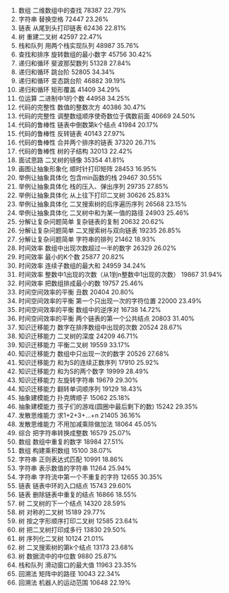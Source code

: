 1.    数组    二维数组中的查找    78387    22.79%
2.    字符串    替换空格    72447    23.26%
3.    链表    从尾到头打印链表    62436    22.81%
4.    树    重建二叉树    42597    22.47%
5.    栈和队列    用两个栈实现队列    48987    35.76%
6.    查找和排序    旋转数组的最小数字    45756    30.42%
7.    递归和循环    斐波那契数列    51328    27.84%
8.    递归和循环    跳台阶    52805    34.34%
9.    递归和循环    变态跳台阶    46882    39.19%
10.    递归和循环    矩形覆盖    41409    34.29%
11.    位运算    二进制中1的个数    44958    34.25%
12.    代码的完整性    数值的整数次方    40386    30.47%
13.    代码的完整性    调整数组顺序使奇数位于偶数前面    40669    24.50%
14.    代码的鲁棒性    链表中倒数第k个结点    41984    20.17%
15.    代码的鲁棒性    反转链表    40143    27.97%
16.    代码的鲁棒性    合并两个排序的链表    37320    26.71%
17.    代码的鲁棒性    树的子结构    32013    22.42%
18.    面试思路    二叉树的镜像    35354    41.81%
19.    画图让抽象形象化    顺时针打印矩阵    28453    16.95%
20.    举例让抽象具体化    包含min函数的栈    29467    30.55%
21.    举例让抽象具体化    栈的压入、弹出序列    29735    27.85%
22.    举例让抽象具体化    从上往下打印二叉树    30626    25.83%
23.    举例让抽象具体化    二叉搜索树的后序遍历序列    26568    23.15%
24.    举例让抽象具体化    二叉树中和为某一值的路径    24903    25.46%
25.    分解让复杂问题简单    复杂链表的复制    20632    20.62%
26.    分解让复杂问题简单    二叉搜索树与双向链表    19235    26.85%
27.    分解让复杂问题简单    字符串的排列    21462    18.93%
28.    时间效率    数组中出现次数超过一半的数字    26329    26.02%
29.    时间效率    最小的K个数    25877    20.82%
30.    时间效率    连续子数组的最大和    24959    34.24%
31.    时间效率    整数中1出现的次数（从1到n整数中1出现的次数）    19867    31.94%
32.    时间效率    把数组排成最小的数    19757    25.46%
33.    时间空间效率的平衡    丑数    20404    20.80%
34.    时间空间效率的平衡    第一个只出现一次的字符位置    22000    23.49%
35.    时间空间效率的平衡    数组中的逆序对    16738    14.72%
36.    时间空间效率的平衡    两个链表的第一个公共结点    20803    31.40%
37.    知识迁移能力    数字在排序数组中出现的次数    20524    28.67%
38.    知识迁移能力    二叉树的深度    24209    46.71%
39.    知识迁移能力    平衡二叉树    19559    33.17%
40.    知识迁移能力    数组中只出现一次的数字    20526    27.68%
41.    知识迁移能力    和为S的连续正数序列    17910    25.92%
42.    知识迁移能力    和为S的两个数字    19999    28.49%
43.    知识迁移能力    左旋转字符串    19679    29.30%
44.    知识迁移能力    翻转单词顺序列    19129    18.43%
45.    抽象建模能力    扑克牌顺子    15062    25.18%
46.    抽象建模能力    孩子们的游戏(圆圈中最后剩下的数)    15242    29.35%
47.    发散思维能力    求1+2+3+...+n    21405    36.16%
48.    发散思维能力    不用加减乘除做加法    18064    45.05%
49.    综合    把字符串转换成整数    16579    25.07%
50.    数组    数组中重复的数字    18984    27.51%
51.    数组    构建乘积数组    15100    38.07%
52.    字符串    正则表达式匹配    10991    18.86%
53.    字符串    表示数值的字符串    11264    25.94%
54.    字符串    字符流中第一个不重复的字符    12655    30.35%
55.    链表    链表中环的入口结点    15743    29.60%
56.    链表    删除链表中重复的结点    16866    18.55%
57.    树    二叉树的下一个结点    14320    28.59%
58.    树    对称的二叉树    15189    29.77%
59.    树    按之字形顺序打印二叉树    12585    23.64%
60.    树    把二叉树打印成多行    13830    29.50%
61.    树    序列化二叉树    10124    21.01%
62.    树    二叉搜索树的第k个结点    13173    23.68%
63.    树    数据流中的中位数    9880    25.87%
64.    栈和队列    滑动窗口的最大值    11963    23.35%
65.    回溯法    矩阵中的路径    10043    22.34%
66.    回溯法    机器人的运动范围    10648    22.19%